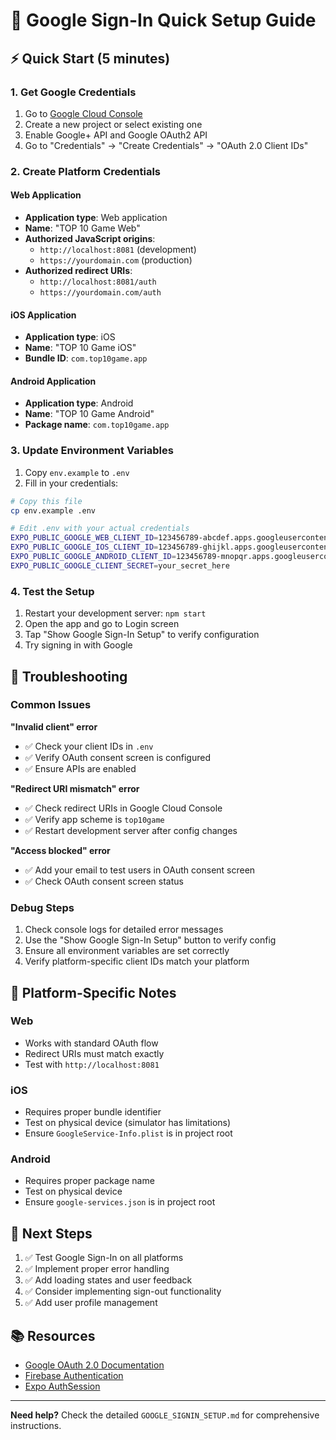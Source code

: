 # 🚀 Google Sign-In Quick Setup Guide

## ⚡ Quick Start (5 minutes)

### 1. Get Google Credentials
1. Go to [Google Cloud Console](https://console.cloud.google.com/)
2. Create a new project or select existing one
3. Enable Google+ API and Google OAuth2 API
4. Go to "Credentials" → "Create Credentials" → "OAuth 2.0 Client IDs"

### 2. Create Platform Credentials

#### Web Application
- **Application type**: Web application
- **Name**: "TOP 10 Game Web"
- **Authorized JavaScript origins**: 
  - `http://localhost:8081` (development)
  - `https://yourdomain.com` (production)
- **Authorized redirect URIs**:
  - `http://localhost:8081/auth`
  - `https://yourdomain.com/auth`

#### iOS Application
- **Application type**: iOS
- **Name**: "TOP 10 Game iOS"
- **Bundle ID**: `com.top10game.app`

#### Android Application
- **Application type**: Android
- **Name**: "TOP 10 Game Android"
- **Package name**: `com.top10game.app`

### 3. Update Environment Variables
1. Copy `env.example` to `.env`
2. Fill in your credentials:

```bash
# Copy this file
cp env.example .env

# Edit .env with your actual credentials
EXPO_PUBLIC_GOOGLE_WEB_CLIENT_ID=123456789-abcdef.apps.googleusercontent.com
EXPO_PUBLIC_GOOGLE_IOS_CLIENT_ID=123456789-ghijkl.apps.googleusercontent.com
EXPO_PUBLIC_GOOGLE_ANDROID_CLIENT_ID=123456789-mnopqr.apps.googleusercontent.com
EXPO_PUBLIC_GOOGLE_CLIENT_SECRET=your_secret_here
```

### 4. Test the Setup
1. Restart your development server: `npm start`
2. Open the app and go to Login screen
3. Tap "Show Google Sign-In Setup" to verify configuration
4. Try signing in with Google

## 🔧 Troubleshooting

### Common Issues

**"Invalid client" error**
- ✅ Check your client IDs in `.env`
- ✅ Verify OAuth consent screen is configured
- ✅ Ensure APIs are enabled

**"Redirect URI mismatch" error**
- ✅ Check redirect URIs in Google Cloud Console
- ✅ Verify app scheme is `top10game`
- ✅ Restart development server after config changes

**"Access blocked" error**
- ✅ Add your email to test users in OAuth consent screen
- ✅ Check OAuth consent screen status

### Debug Steps
1. Check console logs for detailed error messages
2. Use the "Show Google Sign-In Setup" button to verify config
3. Ensure all environment variables are set correctly
4. Verify platform-specific client IDs match your platform

## 📱 Platform-Specific Notes

### Web
- Works with standard OAuth flow
- Redirect URIs must match exactly
- Test with `http://localhost:8081`

### iOS
- Requires proper bundle identifier
- Test on physical device (simulator has limitations)
- Ensure `GoogleService-Info.plist` is in project root

### Android
- Requires proper package name
- Test on physical device
- Ensure `google-services.json` is in project root

## 🎯 Next Steps

1. ✅ Test Google Sign-In on all platforms
2. ✅ Implement proper error handling
3. ✅ Add loading states and user feedback
4. ✅ Consider implementing sign-out functionality
5. ✅ Add user profile management

## 📚 Resources

- [Google OAuth 2.0 Documentation](https://developers.google.com/identity/protocols/oauth2)
- [Firebase Authentication](https://firebase.google.com/docs/auth)
- [Expo AuthSession](https://docs.expo.dev/versions/latest/sdk/auth-session/)

---

**Need help?** Check the detailed `GOOGLE_SIGNIN_SETUP.md` for comprehensive instructions.
